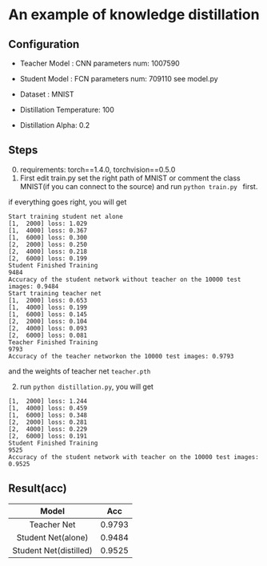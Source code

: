 # An example of knowledge distillation

## Configuration
* Teacher Model : CNN parameters num: 1007590 
* Student Model : FCN parameters num: 709110
see model.py
* Dataset : MNIST

* Distillation Temperature: 100
* Distillation Alpha: 0.2

## Steps
0. requirements: torch==1.4.0, torchvision==0.5.0
1. First edit train.py set the right path of MNIST or comment the class MNIST(if you can connect to the source) and run
 ```python train.py ``` first.

 if everything goes right, you will get 
 ```
 Start training student net alone
[1,  2000] loss: 1.029
[1,  4000] loss: 0.367
[1,  6000] loss: 0.300
[2,  2000] loss: 0.250
[2,  4000] loss: 0.218
[2,  6000] loss: 0.199
Student Finished Training
9484
Accuracy of the student network without teacher on the 10000 test images: 0.9484
Start training teacher net 
[1,  2000] loss: 0.653
[1,  4000] loss: 0.199
[1,  6000] loss: 0.145
[2,  2000] loss: 0.104
[2,  4000] loss: 0.093
[2,  6000] loss: 0.081
Teacher Finished Training
9793
Accuracy of the teacher networkon the 10000 test images: 0.9793
 ```

 and the weights of teacher net `teacher.pth`

 2. run `python distillation.py`, you will get 
 ```
 [1,  2000] loss: 1.244
[1,  4000] loss: 0.459
[1,  6000] loss: 0.348
[2,  2000] loss: 0.281
[2,  4000] loss: 0.229
[2,  6000] loss: 0.191
Student Finished Training
9525
Accuracy of the student network with teacher on the 10000 test images: 0.9525
 ```

## Result(acc)

| Model | Acc  
| :-----:| :-----:
| Teacher Net | 0.9793 
| Student Net(alone) | 0.9484 
| Student Net(distilled) | 0.9525 



